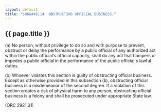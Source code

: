 ```yaml
---
layout: default
title: "606&#46;14  OBSTRUCTING OFFICIAL BUSINESS."
---
```


{{ page.title }}
----------------

(a) No person, without privilege to do so and with purpose to prevent, obstruct or delay the performance by a public official of any authorized act within the public official's official capacity, shall do any act that hampers or impedes a public official in the performance of the public official's lawful duties.

(b) Whoever violates this section is guilty of obstructing official business. Except as otherwise provided in this subsection (b), obstructing official business is a misdemeanor of the second degree. If a violation of this section creates a risk of physical harm to any person, obstructing official business is a felony and shall be prosecuted under appropriate State law.

(ORC 2921.31)